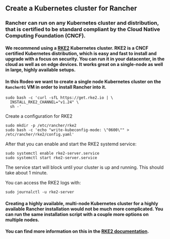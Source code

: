 ## Create a Kubernetes cluster for Rancher

### Rancher can run on any Kubernetes cluster and distribution, that is certified to be standard compliant by the Cloud Native Computing Foundation (CNCF).

#### We recommend using a [RKE2](https://rke2.io/) Kubernetes cluster. RKE2 is a CNCF certified Kubernetes distribution, which is easy and fast to install and upgrade with a focus on security. You can run it in your datacenter, in the cloud as well as on edge devices. It works great on a single-node as well in large, highly available setups.

#### In this Rodeo we want to create a single node Kubernetes cluster on the `Rancher01` VM in order to install Rancher into it. 

```ctr:Rancher01
sudo bash -c 'curl -sfL https://get.rke2.io | \
  INSTALL_RKE2_CHANNEL="v1.24" \
  sh -'
```

Create a configuration for RKE2

```ctr:Rancher01
sudo mkdir -p /etc/rancher/rke2
sudo bash -c 'echo "write-kubeconfig-mode: \"0600\"" > /etc/rancher/rke2/config.yaml'
```

After that you can enable and start the RKE2 systemd service:

```ctr:Rancher01
sudo systemctl enable rke2-server.service
sudo systemctl start rke2-server.service
```

The service start will block until your cluster is up and running. This should take about 1 minute.

You can access the RKE2 logs with:

```ctr:Rancher01
sudo journalctl -u rke2-server
```

#### Creating a highly available, multi-node Kubernetes cluster for a highly available Rancher installation would not be much more complicated. You can run the same installation script with a couple more options on multiple nodes.

#### You can find more information on this in the [RKE2 documentation](https://docs.rke2.io/).

